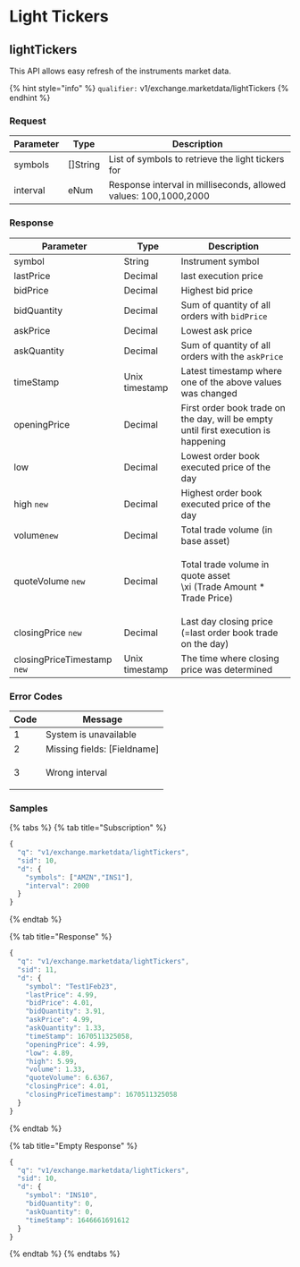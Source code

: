 # Light Tickers

## lightTickers

This API allows easy refresh of the instruments market data.

{% hint style="info" %}
`qualifier:` v1/exchange.marketdata/lightTickers
{% endhint %}

### **Request**

| Parameter | Type      | Description                                                      |
| --------- | --------- | ---------------------------------------------------------------- |
| symbols   | \[]String | List of symbols to retrieve the light tickers for                |
| interval  | eNum      | Response interval in milliseconds, allowed values: 100,1000,2000 |

### **Response**

| Parameter                    | Type           | Description                                                                                             |
| ---------------------------- | -------------- | ------------------------------------------------------------------------------------------------------- |
| symbol                       | String         | Instrument symbol                                                                                       |
| lastPrice                    | Decimal        | last execution price                                                                                    |
| bidPrice                     | Decimal        | Highest bid price                                                                                       |
| bidQuantity                  | Decimal        | Sum of quantity of all orders with `bidPrice`                                                           |
| askPrice                     | Decimal        | Lowest ask price                                                                                        |
| askQuantity                  | Decimal        | Sum of quantity of all orders with the `askPrice`                                                       |
| timeStamp                    | Unix timestamp | Latest timestamp where one of the above values was changed                                              |
| openingPrice                 | Decimal        | First order book trade on the day, will be empty until first execution is happening                     |
| low                          | Decimal        | Lowest order book executed price of the day                                                             |
| high `new`                   | Decimal        | Highest order book executed price of the day                                                            |
| volume`new`                  | Decimal        | Total trade volume (in base asset)                                                                      |
| quoteVolume `new`            | Decimal        | <p>Total trade volume in quote asset<br><span class="math"> \xi (Trade Amount * Trade Price)</span></p> |
| closingPrice `new`           | Decimal        | Last day closing price (=last order book trade on the day)                                              |
| closingPriceTimestamp  `new` | Unix timestamp | The time where closing price was determined                                                             |

### **Error Codes**

| Code | Message                                          |
| ---- | ------------------------------------------------ |
| 1    | System is unavailable                            |
| 2    | Missing fields: \[Fieldname]                     |
| 3    | <p>Wrong interval |<br>Wrong symbol [symbol]</p> |

### **Samples**

{% tabs %}
{% tab title="Subscription" %}
```javascript
{
  "q": "v1/exchange.marketdata/lightTickers",
  "sid": 10,
  "d": {
    "symbols": ["AMZN","INS1"],
    "interval": 2000
  }
}
```
{% endtab %}

{% tab title="Response" %}
```javascript
{
  "q": "v1/exchange.marketdata/lightTickers",
  "sid": 11,
  "d": {
    "symbol": "Test1Feb23",
    "lastPrice": 4.99,
    "bidPrice": 4.01,
    "bidQuantity": 3.91,
    "askPrice": 4.99,
    "askQuantity": 1.33,
    "timeStamp": 1670511325058,
    "openingPrice": 4.99,
    "low": 4.89,
    "high": 5.99,
    "volume": 1.33,
    "quoteVolume": 6.6367,
    "closingPrice": 4.01,
    "closingPriceTimestamp": 1670511325058
  }
}
```
{% endtab %}

{% tab title="Empty Response" %}
```javascript
{
  "q": "v1/exchange.marketdata/lightTickers",
  "sid": 10,
  "d": {
    "symbol": "INS10",
    "bidQuantity": 0,
    "askQuantity": 0,
    "timeStamp": 1646661691612
  }
}
```
{% endtab %}
{% endtabs %}
